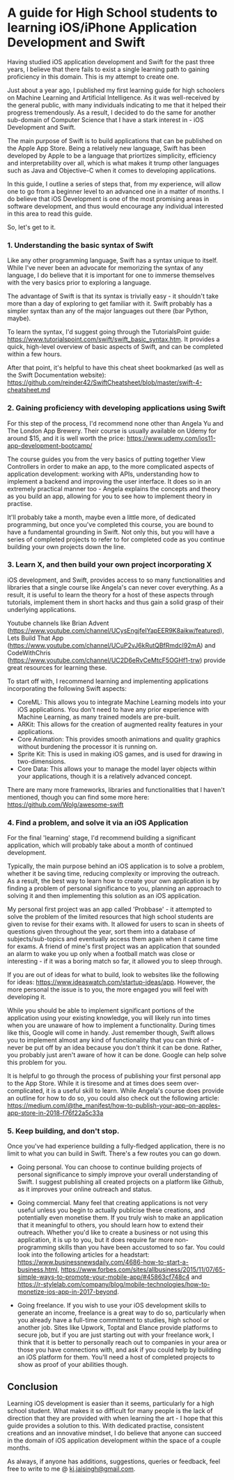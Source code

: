 # A guide for High School students to learning iOS/iPhone Application Development and Swift
Having studied iOS application development and Swift for the past three years, I believe that there fails to exist a single learning path to gaining proficiency in this domain. This is my attempt to create one.


Just about a year ago, I published my first learning guide for high schoolers on Machine Learning and Artificial Intelligence. As it was well-received by the general public, with many individuals indicating to me that it helped their progress tremendously. As a result, I decided to do the same for another sub-domain of Computer Science that I have a stark interest in - iOS Development and Swift.


The main purpose of Swift is to build applications that can be published on the Apple App Store. Being a relatively new language, Swift has been developed by Apple to be a language that priortizes simplicity, efficiency and interpretability over all, which is what makes it trump other languages such as Java and Objective-C when it comes to developing applications. 


In this guide, I outline a series of steps that, from my experience, will allow one to go from a beginner level to an advanced one in a matter of months. I do believe that iOS Development is one of the most promising areas in software development, and thus would encourage any individual interested in this area to read this guide.


So, let's get to it.


### 1. Understanding the basic syntax of Swift
Like any other programming language, Swift has a syntax unique to itself. While I've never been an advocate for memorizing the syntax of any language, I do believe that it is important for one to immerse themselves with the very basics prior to exploring a language. 


The advantage of Swift is that its syntax is trivially easy - it shouldn't take more than a day of exploring to get familiar with it. Swift probably has a simpler syntax than any of the major languages out there (bar Python, maybe).


To learn the syntax, I'd suggest going through the TutorialsPoint guide: https://www.tutorialspoint.com/swift/swift_basic_syntax.htm. It provides a quick, high-level overview of basic aspects of Swift, and can be completed within a few hours.


After that point, it's helpful to have this cheat sheet bookmarked (as well as the Swift Documentation website): https://github.com/reinder42/SwiftCheatsheet/blob/master/swift-4-cheatsheet.md



### 2. Gaining proficiency with developing applications using Swift
For this step of the process, I'd recommend none other than Angela Yu and The London App Brewery. Their course is usually available on Udemy for around $15, and it is well worth the price: https://www.udemy.com/ios11-app-development-bootcamp/


The course guides you from the very basics of putting together View Controllers in order to make an app, to the more complicated aspects of application development: working with APIs, understanding how to implement a backend and improving the user interface. It does so in an extremely practical manner too - Angela explains the concepts and theory as you build an app, allowing for you to see how to implement theory in practise.


It'll probably take a month, maybe even a little more, of dedicated programming, but once you've completed this course, you are bound to have a fundamental grounding in Swift. Not only this, but you will have a series of completed projects to refer to for completed code as you continue building your own projects down the line.


### 3. Learn X, and then build your own project incorporating X
iOS development, and Swift, provides access to so many functionalities and libraries that a single course like Angela's can never cover everything. As a result, it is useful to learn the theory for a host of these aspects through tutorials, implement them in short hacks and thus gain a solid grasp of their underlying applications.


Youtube channels like Brian Advent (https://www.youtube.com/channel/UCysEngjfeIYapEER9K8aikw/featured), Lets Build That App (https://www.youtube.com/channel/UCuP2vJ6kRutQBfRmdcI92mA) and CodeWithChris (https://www.youtube.com/channel/UC2D6eRvCeMtcF5OGHf1-trw) provide great resources for learning these. 


To start off with, I recommend learning and implementing applications incorporating the following Swift aspects:
- CoreML: This allows you to integrate Machine Learning models into your iOS applications. You don't need to have any prior experience with Machine Learning, as many trained models are pre-built.
- ARKit: This allows for the creation of augmented reality features in your applications.
- Core Animation: This provides smooth animations and quality graphics without burdening the processor it is running on.
- Sprite Kit: This is used in making iOS games, and is used for drawing in two-dimensions.
- Core Data: This allows your to manage the model layer objects within your applications, though it is a relatively advanced concept.


There are many more frameworks, libraries and functionalities that I haven't mentioned, though you can find some more here: https://github.com/Wolg/awesome-swift


### 4. Find a problem, and solve it via an iOS Application
For the final 'learning' stage, I'd recommend building a significant application, which will probably take about a month of continued development.


Typically, the main purpose behind an iOS application is to solve a problem, whether it be saving time, reducing complexity or improving the outreach. As a result, the best way to learn how to create your own application is by finding a problem of personal significance to you, planning an approach to solving it and then implementing this solution as an iOS application.


My personal first project was an app called 'Probbase' - it attempted to solve the problem of the limited resources that high school students are given to revise for their exams with. It allowed for users to scan in sheets of questions given throughout the year, sort them into a database of subjects/sub-topics and eventually access them again when it came time for exams. A friend of mine's first project was an application that sounded an alarm to wake you up only when a football match was close or interesting - if it was a boring match so far, it allowed you to sleep through.


If you are out of ideas for what to build, look to websites like the following for ideas: https://www.ideaswatch.com/startup-ideas/app. However, the more personal the issue is to you, the more engaged you will feel with developing it.


While you should be able to implement significant portions of the application using your existing knowledge, you will likely run into times when you are unaware of how to implement a functionality. During times like this, Google will come in handy. Just remember though, Swift allows you to implement almost any kind of functionality that you can think of - never be put off by an idea because you don't think it can be done. Rather, you probably just aren't aware of how it can be done. Google can help solve this problem for you.


It is helpful to go through the process of publishing your first personal app to the App Store. While it is tiresome and at times does seem over-complicated, it is a useful skill to learn. While Angela's course does provide an outline for how to do so, you could also check out the following article: https://medium.com/@the_manifest/how-to-publish-your-app-on-apples-app-store-in-2018-f76f22a5c33a


### 5. Keep building, and don't stop.
Once you've had experience building a fully-fledged application, there is no limit to what you can build in Swift. There's a few routes you can go down.


- Going personal. You can choose to continue building projects of personal significance to simply improve your overall understanding of Swift. I suggest publishing all created projects on a platform like Github, as it improves your online outreach and status. 


- Going commercial. Many feel that creating applications is not very useful unless you begin to actually publicise these creations, and potentially even monetise them. If you truly wish to make an application that it meaningful to others, you should learn how to extend their outreach. Whether you'd like to create a business or not using this application, it is up to you, but it does require far more non-programming skills than you have been accustomed to so far. You could look into the following articles for a headstart: https://www.businessnewsdaily.com/4686-how-to-start-a-business.html, https://www.forbes.com/sites/allbusiness/2015/11/07/65-simple-ways-to-promote-your-mobile-app/#45863cf748c4 and https://r-stylelab.com/company/blog/mobile-technologies/how-to-monetize-ios-app-in-2017-beyond.


- Going freelance. If you wish to use your iOS development skills to generate an income, freelance is a great way to do so, particularly when you already have a full-time commitment to studies, high school or another job. Sites like Upwork, Toptal and Elance provide platforms to secure job, but if you are just starting out with your freelance work, I think that it is better to personally reach out to companies in your area or those you have connections with, and ask if you could help by building an iOS platform for them. You'll need a host of completed projects to show as proof of your abilities though.


## Conclusion
Learning iOS development is easier than it seems, particularly for a high school student. What makes it so difficult for many people is the lack of direction that they are provided with when learning the art - I hope that this guide provides a solution to this. With dedicated practise, consistent creations and an innovative mindset, I do believe that anyone can succeed in the domain of iOS application development within the space of a couple months.


As always, if anyone has additions, suggestions, queries or feedback, feel free to write to me @ kj.jaisingh@gmail.com. 
